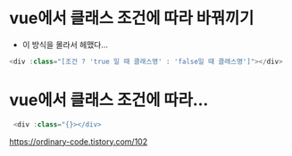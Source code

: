 # vue에서 클래스 조건에 따라 바꿔끼기
- 이 방식을 몰라서 헤맸다...
```javascript
<div :class="[조건 ? 'true 일 때 클래스명' : 'false일 때 클래스명']"></div>
```

# vue에서 클래스 조건에 따라...
```javascript
 <div :class="{}></div>
```

https://ordinary-code.tistory.com/102
